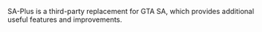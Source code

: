 SA-Plus is a third-party replacement for GTA SA, which provides additional useful features and improvements.
